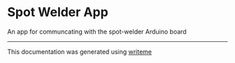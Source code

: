 # Spot Welder App

An app for communcating with the spot-welder Arduino board

---
This documentation was generated using [writeme](https://www.npmjs.com/package/@writeme/core)
